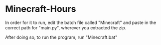 # Minecraft-Hours
In order for it to run, edit the batch file called "Minecraft" and paste in the correct path for "main.py", wherever you extracted the zip.

After doing so, to run the program, run "Minecraft.bat"
